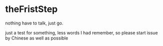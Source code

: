 # theFristStep
nothing have to talk, just go.

just a test for something, less words I had remember, so please start issue by Chinese as well as possible
